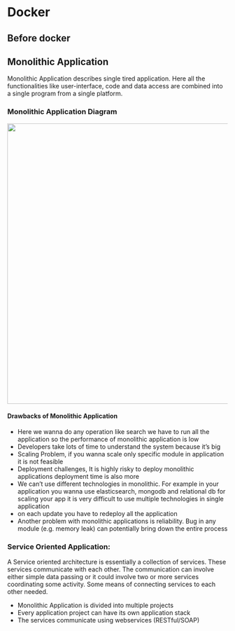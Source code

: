 # Docker
## Before docker
## Monolithic Application
 Monolithic Application describes single tired application. Here all the functionalities like user-interface, code and data access are combined into a single program from a single platform.

### Monolithic Application Diagram
<img src="../images/Monolithic Application.jpg" width=640>

#### Drawbacks of Monolithic Application
- Here we wanna do any operation like search we have to run all the application so the performance of monolithic application is low
- Developers take lots of time to understand the system because it’s big
- Scaling Problem, if you wanna scale only specific module in application it is not feasible
- Deployment challenges, It is highly risky to deploy monolithic applications deployment time is also more
- We can’t use different technologies in monolithic. For example in your application you wanna use elasticsearch, mongodb and relational db for scaling your app it is very difficult to use multiple technologies in single application
- on each update you have to redeploy all the application
- Another problem with monolithic applications is reliability. Bug in any module (e.g. memory leak) can potentially bring down the entire process

### Service Oriented Application:
A Service oriented architecture is essentially a collection of services. These services communicate with each
other. The communication can involve either simple data passing or it could involve two or more services coordinating some activity. Some means of connecting services to each other needed.
- Monolithic Application is divided into multiple projects
- Every application project can have its own application stack
- The services communicate using webservices (RESTful/SOAP)
